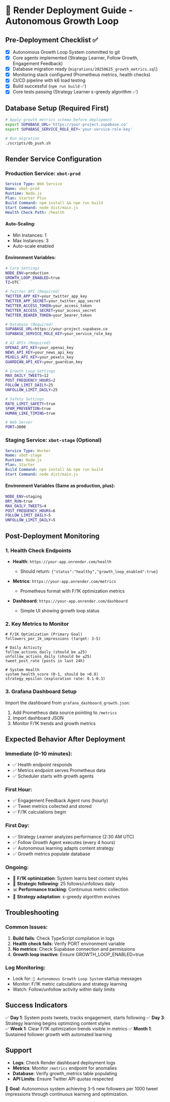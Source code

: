 # 🚀 Render Deployment Guide - Autonomous Growth Loop

## Pre-Deployment Checklist ✅

- [x] Autonomous Growth Loop System committed to git
- [x] Core agents implemented (Strategy Learner, Follow Growth, Engagement Feedback)  
- [x] Database migration ready (`migrations/20250625_growth_metrics.sql`)
- [x] Monitoring stack configured (Prometheus metrics, health checks)
- [x] CI/CD pipeline with k6 load testing
- [x] Build successful (`npm run build` ✅)
- [x] Core tests passing (Strategy Learner ε-greedy algorithm ✅)

## Database Setup (Required First)

```bash
# Apply growth metrics schema before deployment
export SUPABASE_URL='https://your-project.supabase.co'
export SUPABASE_SERVICE_ROLE_KEY='your-service-role-key'

# Run migration
./scripts/db_push.sh
```

## Render Service Configuration

### Production Service: `xbot-prod`
```yaml
Service Type: Web Service
Name: xbot-prod
Runtime: Node.js
Plan: Starter Plus
Build Command: npm install && npm run build
Start Command: node dist/main.js
Health Check Path: /health
```

#### Auto-Scaling:
- Min Instances: 1
- Max Instances: 3
- Auto-scale enabled

#### Environment Variables:
```bash
# Core Settings
NODE_ENV=production
GROWTH_LOOP_ENABLED=true
TZ=UTC

# Twitter API (Required)
TWITTER_APP_KEY=your_twitter_app_key
TWITTER_APP_SECRET=your_twitter_app_secret
TWITTER_ACCESS_TOKEN=your_access_token
TWITTER_ACCESS_SECRET=your_access_secret
TWITTER_BEARER_TOKEN=your_bearer_token

# Database (Required)
SUPABASE_URL=https://your-project.supabase.co
SUPABASE_SERVICE_ROLE_KEY=your_service_role_key

# AI APIs (Required)
OPENAI_API_KEY=your_openai_key
NEWS_API_KEY=your_news_api_key
PEXELS_API_KEY=your_pexels_key
GUARDIAN_API_KEY=your_guardian_key

# Growth Loop Settings
MAX_DAILY_TWEETS=12
POST_FREQUENCY_HOURS=2
FOLLOW_LIMIT_DAILY=25
UNFOLLOW_LIMIT_DAILY=25

# Safety Settings
RATE_LIMIT_SAFETY=true
SPAM_PREVENTION=true
HUMAN_LIKE_TIMING=true

# Web Server
PORT=3000
```

### Staging Service: `xbot-stage` (Optional)
```yaml
Service Type: Worker
Name: xbot-stage
Runtime: Node.js
Plan: Starter
Build Command: npm install && npm run build
Start Command: node dist/main.js
```

#### Environment Variables (Same as production, plus):
```bash
NODE_ENV=staging
DRY_RUN=true
MAX_DAILY_TWEETS=4
POST_FREQUENCY_HOURS=6
FOLLOW_LIMIT_DAILY=5
UNFOLLOW_LIMIT_DAILY=5
```

## Post-Deployment Monitoring

### 1. Health Check Endpoints
- **Health**: `https://your-app.onrender.com/health`
  - Should return: `{"status":"healthy","growth_loop_enabled":true}`
  
- **Metrics**: `https://your-app.onrender.com/metrics`
  - Prometheus format with F/1K optimization metrics
  
- **Dashboard**: `https://your-app.onrender.com/dashboard`
  - Simple UI showing growth loop status

### 2. Key Metrics to Monitor
```
# F/1K Optimization (Primary Goal)
followers_per_1k_impressions (target: 3-5)

# Daily Activity
follow_actions_daily (should be ≤25)
unfollow_actions_daily (should be ≤25)
tweet_post_rate (posts in last 24h)

# System Health
system_health_score (0-1, should be >0.8)
strategy_epsilon (exploration rate: 0.1-0.3)
```

### 3. Grafana Dashboard Setup
Import the dashboard from `grafana_dashboard_growth.json`:
1. Add Prometheus data source pointing to `/metrics`
2. Import dashboard JSON
3. Monitor F/1K trends and growth metrics

## Expected Behavior After Deployment

### Immediate (0-10 minutes):
- ✅ Health endpoint responds
- ✅ Metrics endpoint serves Prometheus data
- ✅ Scheduler starts with growth agents

### First Hour:
- ✅ Engagement Feedback Agent runs (hourly)
- ✅ Tweet metrics collected and stored
- ✅ F/1K calculations begin

### First Day:
- ✅ Strategy Learner analyzes performance (2:30 AM UTC)
- ✅ Follow Growth Agent executes (every 4 hours)
- ✅ Autonomous learning adapts content strategy
- ✅ Growth metrics populate database

### Ongoing:
- 🎯 **F/1K optimization**: System learns best content styles
- 👥 **Strategic following**: 25 follows/unfollows daily
- 📊 **Performance tracking**: Continuous metric collection
- 🧠 **Strategy adaptation**: ε-greedy algorithm evolves

## Troubleshooting

### Common Issues:
1. **Build fails**: Check TypeScript compilation in logs
2. **Health check fails**: Verify PORT environment variable
3. **No metrics**: Check Supabase connection and permissions
4. **Growth loop inactive**: Ensure GROWTH_LOOP_ENABLED=true

### Log Monitoring:
- Look for: `🚀 Autonomous Growth Loop System` startup messages
- Monitor: F/1K metric calculations and strategy learning
- Watch: Follow/unfollow activity within daily limits

## Success Indicators

✅ **Day 1**: System posts tweets, tracks engagement, starts following
✅ **Day 3**: Strategy learning begins optimizing content styles  
✅ **Week 1**: Clear F/1K optimization trends visible in metrics
✅ **Month 1**: Sustained follower growth with automated learning

## Support

- **Logs**: Check Render dashboard deployment logs
- **Metrics**: Monitor `/metrics` endpoint for anomalies
- **Database**: Verify growth_metrics table populating
- **API Limits**: Ensure Twitter API quotas respected

🎯 **Goal**: Autonomous system achieving 3-5 new followers per 1000 tweet impressions through continuous learning and optimization. 